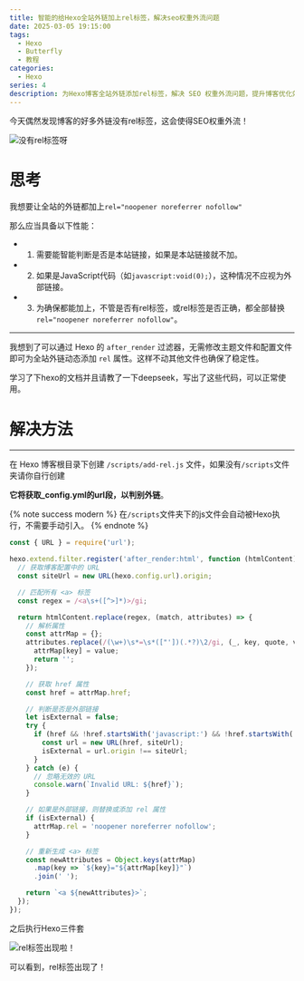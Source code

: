 ```yaml
---
title: 智能的给Hexo全站外链加上rel标签，解决seo权重外流问题
date: 2025-03-05 19:15:00
tags:
  - Hexo
  - Butterfly
  - 教程
categories:
  - Hexo
series: 4
description: 为Hexo博客全站外链添加rel标签，解决 SEO 权重外流问题，提升博客优化效果。
---
```


今天偶然发现博客的好多外链没有rel标签，这会使得SEO权重外流！

![没有rel标签呀](\img\post\5\1norel.png)

# 思考



我想要让全站的外链都加上`rel="noopener noreferrer nofollow"`

那么应当具备以下性能：

- 1. 需要能智能判断是否是本站链接，如果是本站链接就不加。

- 2. 如果是JavaScript代码（如`javascript:void(0);`），这种情况不应视为外部链接。

- 3. 为确保都能加上，不管是否有rel标签，或rel标签是否正确，都全部替换`rel="noopener noreferrer nofollow"`。

---

我想到了可以通过 Hexo 的 `after_render` 过滤器，无需修改主题文件和配置文件即可为全站外链动态添加 `rel` 属性。这样不动其他文件也确保了稳定性。

学习了下hexo的文档并且请教了一下deepseek，写出了这些代码，可以正常使用。

# 解决方法

---

在 Hexo 博客根目录下创建 `/scripts/add-rel.js` 文件，如果没有`/scripts`文件夹请你自行创建

**它将获取_config.yml的url段，以判别外链**。



{% note success modern %}
在`/scripts`文件夹下的js文件会自动被Hexo执行，不需要手动引入。
{% endnote %}

```javascript
const { URL } = require('url');

hexo.extend.filter.register('after_render:html', function (htmlContent) {
  // 获取博客配置中的 URL
  const siteUrl = new URL(hexo.config.url).origin;

  // 匹配所有 <a> 标签
  const regex = /<a\s+([^>]*)>/gi;

  return htmlContent.replace(regex, (match, attributes) => {
    // 解析属性
    const attrMap = {};
    attributes.replace(/(\w+)\s*=\s*(["'])(.*?)\2/gi, (_, key, quote, value) => {
      attrMap[key] = value;
      return '';
    });

    // 获取 href 属性
    const href = attrMap.href;

    // 判断是否是外部链接
    let isExternal = false;
    try {
      if (href && !href.startsWith('javascript:') && !href.startsWith('#')) {
        const url = new URL(href, siteUrl);
        isExternal = url.origin !== siteUrl;
      }
    } catch (e) {
      // 忽略无效的 URL
      console.warn(`Invalid URL: ${href}`);
    }

    // 如果是外部链接，则替换或添加 rel 属性
    if (isExternal) {
      attrMap.rel = 'noopener noreferrer nofollow';
    }

    // 重新生成 <a> 标签
    const newAttributes = Object.keys(attrMap)
      .map(key => `${key}="${attrMap[key]}"`)
      .join(' ');

    return `<a ${newAttributes}>`;
  });
});
```

之后执行Hexo三件套

![rel标签出现啦！](\img\post\5\2yesrel.png)

可以看到，rel标签出现了！
